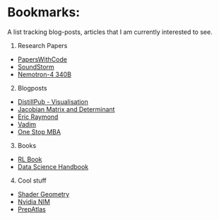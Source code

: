 # Bookmarks: 

A list tracking blog-posts, articles that I am currently interested to see.

1. Research Papers
  + [PapersWithCode](https://www.paperswithcode.com)
  + [SoundStorm](https://arxiv.org/pdf/2305.09636.pdf)
  + [Nemotron-4 340B](https://d1qx31qr3h6wln.cloudfront.net/publications/Nemotron_4_340B_8T.pdf)
  
2. Blogposts  
  + [DistillPub - Visualisation](https://distill.pub/)
  + [Jacobian Matrix and Determinant](https://en.wikipedia.org/wiki/Jacobian_matrix_and_determinant)
  + [Eric Raymond](http://catb.org/)
  + [Vadim](https://vadimkravcenko.com/)
  + [One Stop MBA](https://www.onestopmba.com/)
3. Books
  + [RL Book](http://incompleteideas.net/book/RLbook2020.pdf)
  + [Data Science Handbook](https://jakevdp.github.io/PythonDataScienceHandbook/)

4. Cool stuff
  + [Shader Geometry](https://www.shadertoy.com)
  + [Nvidia NIM](https://www.nvidia.com/en-us/ai/)
  + [PrepAtlas](https://github.com/Sh9hid/PrepAtlas.git)

